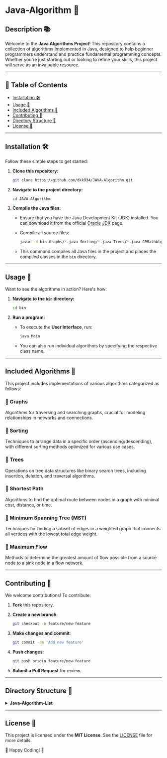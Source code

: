 # Java-Algorithm 🚀

## Description 📚

Welcome to the **Java Algorithms Project**! This repository contains a collection of algorithms implemented in Java, designed to help beginner programmers understand and practice fundamental programming concepts. Whether you're just starting out or looking to refine your skills, this project will serve as an invaluable resource.

---

## 📑 Table of Contents

- [Installation 🛠️](#installation-️)
- [Usage 🎯](#usage-)
- [Included Algorithms 📂](#included-algorithms-)
- [Contributing 🤝](#contributing-)
- [Directory Structure 📁](#directory-structure-)
- [License 📜](#license-)

---

## Installation 🛠️

Follow these simple steps to get started:

1. **Clone this repository:**
   
   ```bash
   git clone https://github.com/dkk934/JAVA-Algorithm.git
   ```

2. **Navigate to the project directory:**
   
   ```bash
   cd JAVA-Algorithm
   ```

3. **Compile the Java files:**
   
   - Ensure that you have the Java Development Kit (JDK) installed. You can download it from the official [Oracle JDK](https://www.oracle.com/java/technologies/javase-downloads.html) page.
   
   - Compile all source files:
     
     ```bash
     javac -d bin Graphs/*.java Sorting/*.java Trees/*.java CPMathAlgorithms/*.java MaximumFlow/*.java MinimumSpanningTree/*.java Searching/*.java ShortestPath/*.java UserInterface/*.java
     ```
   
   - This command compiles all Java files in the project and places the compiled classes in the `bin` directory.

---

## Usage 🎯

Want to see the algorithms in action? Here's how:

1. **Navigate to the `bin` directory:**
   
   ```bash
   cd bin
   ```

2. **Run a program:**
   
   - To execute the **User Interface**, run:
     
     ```bash
     java Main
     ```
   
   - You can also run individual algorithms by specifying the respective class name.

---

## Included Algorithms 📂

This project includes implementations of various algorithms categorized as follows:

### 🔹 Graphs

Algorithms for traversing and searching graphs, crucial for modeling relationships in networks and connections.

### 🔹 Sorting

Techniques to arrange data in a specific order (ascending/descending), with different sorting methods optimized for various use cases.

### 🔹 Trees

Operations on tree data structures like binary search trees, including insertion, deletion, and traversal algorithms.

### 🔹 Shortest Path

Algorithms to find the optimal route between nodes in a graph with minimal cost, distance, or time.

### 🔹 Minimum Spanning Tree (MST)

Techniques for finding a subset of edges in a weighted graph that connects all vertices with the lowest total edge weight.

### 🔹 Maximum Flow

Methods to determine the greatest amount of flow possible from a source node to a sink node in a flow network.

---

## Contributing 🤝

We welcome contributions! To contribute:

1. **Fork** this repository.

2. **Create a new branch**:
   
   ```bash
   git checkout -b feature/new-feature
   ```

3. **Make changes and commit**:
   
   ```bash
   git commit -am 'Add new feature'
   ```

4. **Push changes**:
   
   ```bash
   git push origin feature/new-feature
   ```

5. **Submit a Pull Request** for review.

---
## Directory Structure 📁

<details>
  <summary><b>Java-Algorithm-List</b></summary> 
  
  <details>
    <summary>CPMathAlgorithms</summary>
    
    - BinaryIndexedTree.java  
    - EuclideanAlgorithm.java  
    - FermatsLittleTheorem.java  
    - KMP.java  
    - ModularExponentiation.java  
    - ModularInverse.java  
    - SieveOfEratosthenes.java  
    
  </details>
  
  <details>
    <summary>Graphs</summary>
    
    - BFS.java  
    - DFS.java  
    - DirectedGraphAdjList.java  
    - DirectedGraphAdjMatrix.java  
    - DirectedWeightedGraphAdjList.java  
    - DirectedWeightedGraphAdjMatrix.java  
    - UndirectedGraphAdjList.java  
    - UndirectedGraphAdjMatrix.java  
    - UndirectedGraphCycleDetection.java  
    
  </details>
  
  <details>
    <summary>MaximumFlow</summary>
    
    - EdmondsKarpAlgorithm.java  
    - FordFulkersonAlgorithm.java  
    
  </details>
  
  <details>
    <summary>MinimumSpanningTree</summary>
    
    - KruskalAlgorithm.java  
    - PrimAlgorithm.java  
    
  </details>
  
  <details>
    <summary>Searching</summary>
    
    - BinarySearch.java  
    - ExponentialSearch.java  
    - JumpSearch.java  
    - LinearSearch.java  
    - TernarySearch.java  
    
  </details>
  
  <details>
    <summary>ShortestPath</summary>
    
    - AStar.java  
    - BellmanFord.java  
    - DijkstraAlgorithm.java  
    - FloydWarshall.java  
    
  </details>
  
  <details>
    <summary>Sorting</summary>
    
    - BinomialHeapSort.java  
    - BubbleSort.java  
    - CocktailShakerSort.java  
    - CountingSort.java  
    - FlashSort.java  
    - InsertionSort.java  
    - MergeSort.java  
    - PigeonholeSort.java  
    - QuickSort.java  
    - RadixSort.java  
    - SelectionSort.java  
    - ShellSort.java  
    - SleepSort.java  
    - StrandSort.java  
    - TimSort.java  
    - TopologicalSort.java  
    
  </details>
  
  <details>
    <summary>Trees</summary>
    
    - AVLTree.java  
    - BinarySearchTree.java  
    - BinaryTree.java  
    - DecisionTree.java  
    - TreeInArray.java  
    - TreeLinkedList.java  
    
  </details>

</details>


---

## License 📜

This project is licensed under the **MIT License**. See the [LICENSE](LICENSE) file for more details.

🌟 Happy Coding! 🌟
